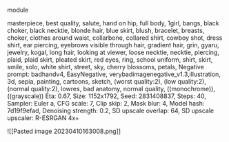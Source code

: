 module

masterpiece, best quality, salute, hand on hip, full body, 
1girl, bangs, black choker, black necktie, blonde hair, blue skirt, blush, bracelet, breasts, choker, clothes around waist, collarbone, collared shirt, cowboy shot, dress shirt, ear piercing, eyebrows visible through hair, gradient hair, grin, gyaru, jewelry, kogal, long hair, looking at viewer, loose necktie, necktie, piercing, plaid, plaid skirt, pleated skirt, red eyes, ring, school uniform, shirt, skirt, smile, solo, white shirt, 
street, sky, cherry blossoms, petals,
Negative prompt: badhandv4, EasyNegative, verybadimagenegative_v1.3,illustration, 3d, sepia, painting, cartoons, sketch, (worst quality:2), (low quality:2), (normal quality:2), lowres, bad anatomy, normal quality, ((monochrome)), ((grayscale))
Eta: 0.67, Size: 1152x1792, Seed: 2831408837, Steps: 40, Sampler: Euler a, CFG scale: 7, Clip skip: 2, Mask blur: 4, Model hash: 7d19f9efad, Denoising strength: 0.2, SD upscale overlap: 64, SD upscale upscaler: R-ESRGAN 4x+

![[Pasted image 20230410163008.png]]
